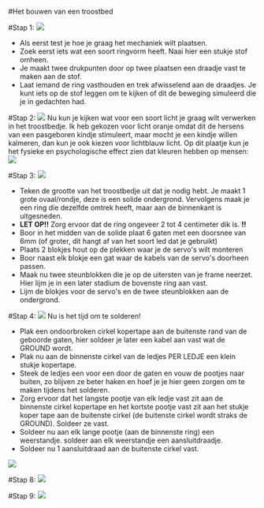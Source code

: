 #Het bouwen van een troostbed

#Stap 1:
<img src="http://u.cubeupload.com/Thovex/ae61.png">  
- Als eerst test je hoe je graag het mechaniek wilt plaatsen. 
- Zoek eerst iets wat een soort ringvorm heeft. Naai hier een stukje stof omheen. 
- Je maakt twee drukpunten door op twee plaatsen een draadje vast te maken aan de stof. 
- Laat iemand de ring vasthouden en trek afwisselend aan de draadjes. Je kunt iets op de stof leggen om te kijken of dit de beweging simuleerd die je in gedachten had. 

#Stap 2:
<img src="http://u.cubeupload.com/Thovex/a72.png">
Nu kun je kijken wat voor een soort licht je graag wilt verwerken in het troostbedje. Ik heb gekozen voor licht oranje omdat dit de hersens van een pasgeboren kindje stimuleert, maar mocht je een kindje willen kalmeren, dan kun je ook kiezen voor lichtblauw licht. Op dit plaatje kun je het fysieke en psychologische effect zien dat kleuren hebben op mensen: <img src="http://bakkersinfo.miauw.be/wp-content/uploads/2013/08/Betekenis_kleuren.jpg">

#Stap 3:
<img src="http://u.cubeupload.com/Thovex/9133.png">
- Teken de grootte van het troostbedje uit dat je nodig hebt. Je maakt 1 grote ovaal/rondje, deze is een solide ondergrond. Vervolgens maak je een ring die dezelfde omtrek heeft, maar aan de binnenkant is uitgesneden. 
- <b>LET OP!!</b> Zorg ervoor dat de ring ongeveer 2 tot 4 centimeter dik is. <b>!!</b>
- Boor in het midden van de solide plaat 6 gaten met een doorsnee van 6mm (of groter, dit hangt af van het soort led dat je gebruikt)
- Plaats 2 blokjes hout op de plekken waar je de servo's wilt monteren
- Boor naast elk blokje een gat waar de kabels van de servo's doorheen passen. 
- Maak nu twee steunblokken die je op de uitersten van je frame neerzet. Hier lijm je in een later stadium de bovenste ring aan vast.
- Lijm de blokjes voor de servo's en de twee steunblokken aan de ondergrond. 

#Stap 4:
<img src="http://u.cubeupload.com/Thovex/be34.png">
Nu is het tijd om te solderen!
- Plak een ondoorbroken cirkel kopertape aan de buitenste rand van de geboorde gaten, hier soldeer je later een kabel aan vast wat de GROUND wordt. 
- Plak nu aan de binnenste cirkel van de ledjes PER LEDJE een klein stukje kopertape.
- Steek de ledjes een voor een door de gaten en vouw de pootjes naar buiten, zo blijven ze beter haken en hoef je je hier geen zorgen om te maken tijdens het solderen.
- Zorg ervoor dat het langste pootje van elk ledje vast zit aan de binnenste cirkel kopertape en het kortste pootje vast zit aan het stukje koper tape aan de buitenste cirkel (de buitenste cirkel wordt straks de GROUND). Soldeer ze vast.
- Soldeer nu aan elk lange pootje (aan de binnenste ring) een weerstandje. soldeer aan elk weerstandje een aansluitdraadje. 
- Soldeer nu 1 aansluitdraad aan de buitenste cirkel vast. 


<img src="http://u.cubeupload.com/Thovex/c027.png">

#Stap 8:
<img src="http://u.cubeupload.com/Thovex/a5b8.png">

#Stap 9:
<img src="http://u.cubeupload.com/Thovex/a769.png">




